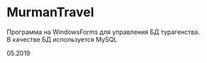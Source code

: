 # MurmanTravel 

Программа на WindowsForms для управления БД турагенства.  
В качестве БД используется MySQL

05.2019
